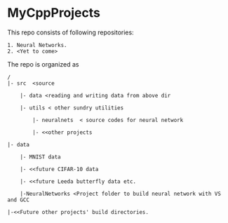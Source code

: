 # MyCppProjects

This repo consists of following repositories:

	1. Neural Networks. 
	2. <Yet to come>

The repo is organized as 

	/
	|- src  <source 
	
	    |- data <reading and writing data from above dir
		
	    |- utils < other sundry utilities
		
            |- neuralnets  < source codes for neural network
			
            |- <<other projects
			
	|- data
	
	    |- MNIST data 
		
	    |- <<future CIFAR-10 data
		
	    |- <<future Leeda butterfly data etc.
		
        |-NeuralNetworks <Project folder to build neural network with VS and GCC
		
	|-<<Future other projects' build directories.
	
	


